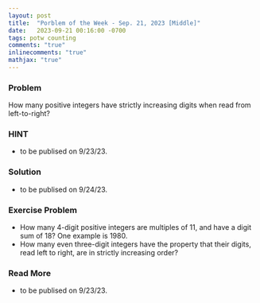 ```yaml
---
layout: post
title:  "Porblem of the Week - Sep. 21, 2023 [Middle]"
date:   2023-09-21 00:16:00 -0700
tags: potw counting
comments: "true"
inlinecomments: "true"
mathjax: "true"
---
```

### Problem
How many positive integers have strictly increasing digits when read from left-to-right?

<!--more-->

### HINT
- to be publised on 9/23/23.

### Solution 
- to be publised on 9/24/23.

### Exercise Problem
- How many $4$-digit positive integers are multiples of $11$, and have a digit sum of $18$? One example is $1980$.
- How many even three-digit integers have the property that their digits, read left to right, are in strictly increasing order?

### Read More
- to be publised on 9/23/23.
